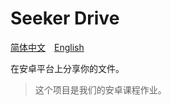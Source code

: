 # Seeker Drive

[简体中文](./README.zh.md)&emsp;[English](./README.md)

在安卓平台上分享你的文件。

> 这个项目是我们的安卓课程作业。
